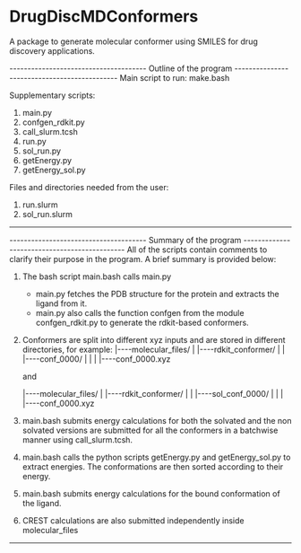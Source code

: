 # DrugDiscMDConformers

A package to generate molecular conformer using SMILES for drug discovery applications.


-------------------------------------- Outline of the program ---------------------------------------------
Main script to run:
  make.bash

Supplementary scripts:
  1) main.py
  2) confgen_rdkit.py
  3) call_slurm.tcsh
  4) run.py
  5) sol_run.py
  6) getEnergy.py
  7) getEnergy_sol.py

Files and directories needed from the user:
  1) run.slurm
  2) sol_run.slurm
__________________________________________________________________________________________________________

-------------------------------------- Summary of the program ---------------------------------------------
All of the scripts contain comments to clarify their purpose in the program. A brief summary is provided below:
1) The bash script main.bash calls main.py
   - main.py fetches the PDB structure for the protein and extracts the ligand from it.
   - main.py also calls the function confgen from the module confgen_rdkit.py to generate the
     rdkit-based conformers.
2) Conformers are split into different xyz inputs and are stored in different directories, for example:
   |----molecular_files/
   |    |----rdkit_conformer/
   |    |    |----conf_0000/
   |    |    |    |----conf_0000.xyz

   and

   |----molecular_files/
   |    |----rdkit_conformer/
   |    |    |----sol_conf_0000/
   |    |    |    |----conf_0000.xyz
3) main.bash submits energy calculations for both the solvated and the non solvated versions are submitted for
   all the conformers in a batchwise manner using call_slurm.tcsh.
4) main.bash calls the python scripts getEnergy.py and getEnergy_sol.py to extract energies. The conformations are
   then sorted according to their energy.
5) main.bash submits energy calculations for the bound conformation of the ligand.
6) CREST calculations are also submitted independently inside molecular_files
__________________________________________________________________________________________________________
